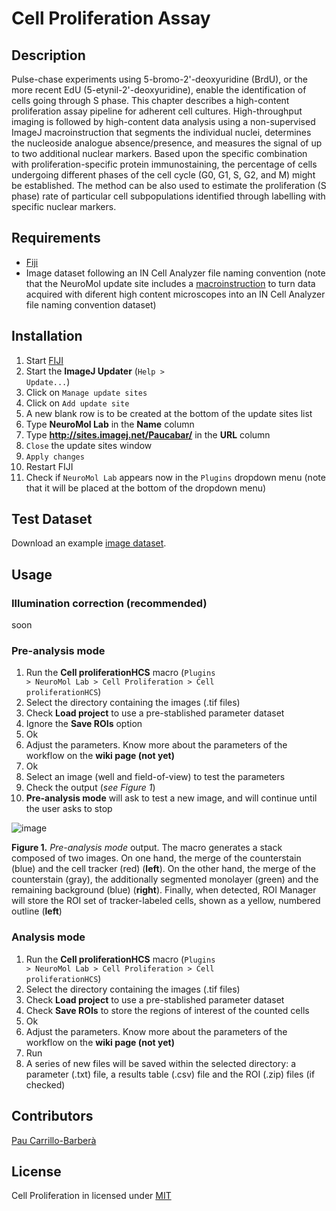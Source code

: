 # Cell Proliferation Assay

## Description

Pulse-chase experiments using 5-bromo-2'-deoxyuridine (BrdU), or the more recent EdU (5-etynil-2'-deoxyuridine), enable the identification of cells going through S phase. This chapter describes a high-content proliferation assay pipeline for adherent cell cultures. High-throughput imaging is followed by high-content data analysis using a non-supervised ImageJ macroinstruction that segments the individual nuclei, determines the nucleoside analogue absence/presence, and measures the signal of up to two additional nuclear markers. Based upon the specific combination with proliferation-specific protein immunostaining, the percentage of cells undergoing different phases of the cell cycle (G0, G1, S, G2, and M) might be established. The method can be also used to estimate the proliferation (S phase) rate of particular cell subpopulations identified through labelling with specific nuclear markers.

## Requirements

* [Fiji](https://fiji.sc/)
* Image dataset following an IN Cell Analyzer file naming convention (note that the NeuroMol update site includes a [macroinstruction](https://github.com/paucabar/other_macros) to turn data acquired with diferent high content microscopes into an IN Cell Analyzer file naming convention dataset)

## Installation

1. Start [FIJI](https://fiji.sc/)
2. Start the **ImageJ Updater** (<code>Help > Update...</code>)
3. Click on <code>Manage update sites</code>
4. Click on <code>Add update site</code>
5. A new blank row is to be created at the bottom of the update sites list
6. Type **NeuroMol Lab** in the **Name** column
7. Type **http://sites.imagej.net/Paucabar/** in the **URL** column
8. <code>Close</code> the update sites window
9. <code>Apply changes</code>
10. Restart FIJI
11. Check if <code>NeuroMol Lab</code> appears now in the <code>Plugins</code> dropdown menu (note that it will be placed at the bottom of the dropdown menu)

## Test Dataset

Download an example [image dataset](https://drive.google.com/drive/folders/1jwnGSs7girbFtYbgd5Bqg1KrctMR7iJa?usp=sharing).

## Usage

### Illumination correction (recommended)

soon

### Pre-analysis mode

1. Run the **Cell proliferationHCS** macro (<code>Plugins > NeuroMol Lab > Cell Proliferation > Cell proliferationHCS</code>)
2. Select the directory containing the images (.tif files)
3. Check **Load project** to use a pre-stablished parameter dataset
4. Ignore the **Save ROIs** option
5. Ok
6. Adjust the parameters. Know more about the parameters of the workflow on the **wiki page (not yet)**
7. Ok
8. Select an image (well and field-of-view) to test the parameters
9. Check the output (_see Figure 1_)
10. **Pre-analysis mode** will ask to test a new image, and will continue until the user asks to stop

![image](https://user-images.githubusercontent.com/39589980/79926791-18f88380-843e-11ea-9373-e8acf37ecfe1.png)

**Figure 1.** _Pre-analysis mode_ output. The macro generates a stack composed of two images. On one hand, the merge of the counterstain (blue) and the cell tracker (red) (**left**). On the other hand, the merge of the counterstain (gray), the additionally segmented monolayer (green) and the remaining background (blue) (**right**). Finally, when detected, ROI Manager will store the ROI set of tracker-labeled cells, shown as a yellow, numbered outline (**left**)

### Analysis mode

1. Run the **Cell proliferationHCS** macro (<code>Plugins > NeuroMol Lab > Cell Proliferation > Cell proliferationHCS</code>)
2. Select the directory containing the images (.tif files)
3. Check **Load project** to use a pre-stablished parameter dataset
4. Check **Save ROIs** to store the regions of interest of the counted cells
5. Ok
6. Adjust the parameters. Know more about the parameters of the workflow on the **wiki page (not yet)**
7. Run
8. A series of new files will be saved within the selected directory: a parameter (.txt) file, a results table (.csv) file and the ROI (.zip) files (if checked)

## Contributors

[Pau Carrillo-Barberà](https://github.com/paucabar)

## License

Cell Proliferation in licensed under [MIT](https://imagej.net/MIT)
